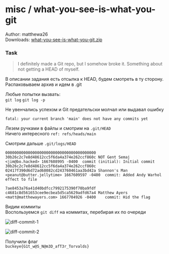 # misc / what-you-see-is-what-you-git
Author: matthewa26  
Downloads: [what-you-see-is-what-you-git.zip](what-you-see-is-what-you-git.zip)

### Task

> I definitely made a Git repo, but I somehow broke it. Something about not getting a HEAD of myself.

В описании задания есть отсылка к HEAD, будем смотреть в ту сторону.
Распаковываем архив и идем в .git

Любые попытки вызвать:  
``` git log ```
``` git log -p ```  

Не увенчались успехом и Git предательски молчал или выдавал ошибку  

``` fatal: your current branch 'main' does not have any commits yet ```

Лезем ручками в файлы и смотрим на ``` .git/HEAD ```  
Ничего интересного
``` ref: refs/heads/main ```

Смотрим дальше ``` .git/logs/HEAD ```  

```
0000000000000000000000000000000000000000 30b26c2c7e8d48612cc5f6da4a374e262ccf860c NOT Gent Semaj  <jim@bo.hacked> 1667608995 -0400	commit (initial): Initial commit
30b26c2c7e8d48612cc5f6da4a374e262ccf860c 02417f390d6d72ad68082cd243760461aa3bd42a Shannon's Man <peanut@butter.jellytime> 1667609597 -0400	commit: Added Andy Warhol effect to file

7ae8453a76a41d40bdfcc7992175390f70ba9fdf c4681c8d561653cee9ecbea5d5ca5629adfd67a4 Matthew Ayers <matt@matthewayers.com> 1667704926 -0400	commit: Hid the flag
```

Видим коммиты  
Воспользуемся ``` git diff ``` на коммитах, перебирая их по очереди

![diff-commit-1](img/diff-commit-1.png)

![diff-commit-2](img/diff-commit-2.png)

Получили флаг  
``` buckeye{G1t_w@S_N@m3D_afT3r_Torvalds} ```

